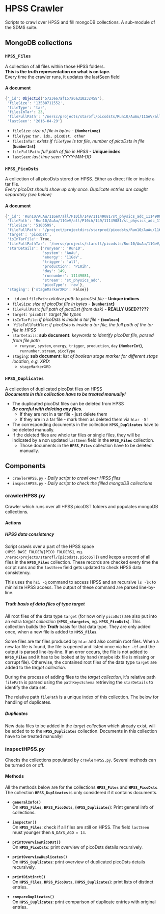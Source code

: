 # HPSS Crawler

Scripts to crawl over HPSS and fill mongoDB collections. A sub-module of the SDMS suite.

## MongoDB collections

### **`HPSS_Files`**
A collection of all files within those HPSS folders.  
**This is the truth representation on what is on tape.**  
Every time the crawler runs, it updates the lastSeen field

#### A document
```javascript
{'_id': ObjectId('5723e67af157a6a310232458'),
 'fileSize': '13538711552',
 'fileType': 'tar',
 'filesInTar': 23,
 'fileFullPath': '/nersc/projects/starofl/picodsts/Run10/AuAu/11GeV/all/P10ih/148.tar',
 'lastSeen': '2016-04-29'}
```

* `fileSize`: *size of file in bytes* - **(`NumberLong`)**
* `fileType`: `tar, idx, picoDst, other`
* `filesInTar`: *exists if `fileType` is tar file, number of picoDsts in file* **(`NumberInt`)**
* `fileFullPath`: *full path of file in HPSS* - **Unique index**
* `lastSeen`: *last time seen YYYY-MM-DD*

### **`HPSS_PicoDsts`**
A collection of all picoDsts stored on HPSS. Either as direct file or inside a tar file.  
*Every picoDst should show up only once. Duplicate entries are caught separately (see below)*

#### A document
```javascript
{'_id': 'Run10/AuAu/11GeV/all/P10ih/149/11149081/st_physics_adc_11149081_raw_2520001.picoDst.root',
 'filePath': 'Run10/AuAu/11GeV/all/P10ih/149/11149081/st_physics_adc_11149081_raw_2520001.picoDst.root',
 'fileSize': '5103599',
 'fileFullPath': '/project/projectdirs/starprod/picodsts/Run10/AuAu/11GeV/all/P10ih/149/11149081/st_physics_adc_11149081_raw_2520001.picoDst.root',
 'target': 'picoDst',
 'isInTarFile': True,
 'fileFullPathTar': '/nersc/projects/starofl/picodsts/Run10/AuAu/11GeV/all/P10ih/149.tar',
 'starDetails': {'runyear': 'Run10',
                 'system': 'AuAu',
                 'energy': '11GeV',
                 'trigger': 'all',
                 'production': 'P10ih',
                 'day': 149,
                 'runnumber': 11149081,
                 'stream': 'st_physics_adc',
                 'picoType': 'raw'},
 'staging': {'stageMarkerXRD': False}}
```

* `_id` and `filePath`: *relative path to picoDst file* - **Unique indices**
* `fileSize`: *size of picoDst file in bytes* - **(`NumberInt`)**
* `fileFullPath`: *full path of picoDst (from disk)* - **REALLY USED?????**
*  `target`: `'picoDst'` *target file types*  
*  `isInTarFile`: *if picoDsts is inside a tar file* - **(`boolean`)**
*  '`fileFullPathTar`: *if picoDsts is inside a tar file, the full path of the tar file in HPSS*
* `starDetails`: **sub document:** *keywords to identify picoDst file, parsed from file path*  
  * `runyear`, `system`, `energy`, `trigger`,  `production`, `day` **(`NumberInt`)**, `runnumber`, `stream`, `picoType`
* `staging`:  **sub document:** *list of boolean stage marker for different stage location, e.g. XRD:*
  * `stageMarkerXRD`

### **`HPSS_Duplicates`**
A collection of duplicated picoDst files on HPSS  
***Documents in this collection have to be treated manually!***

* The duplicated picoDst files can be deleted from HPSS  
  ***Be careful with deleting any files.***
  * If they are not in a tar file - just delete them  
  * If they are in a tar file - mark them as deleted them via `htar -Df`
* The corresponding documents in the collection **`HPSS_Duplicates`** have to be
  deleted manually.
* If the deleted files are whole tar files or single files, they will be indicated
  by a non updated `lastSeen` field in the **`HPSS_Files`** collection.
  * Those documents in the **`HPSS_Files`** collection have to be deleted manually.

## Components
* `crawlerHPSS.py`      - *Daily script to crawl over HPSS files*
* `inspectHPSS.py`      - *Daily script to check the filled mongoDB collections*

### crawlerHPSS.py
Crawler which runs over all HPSS picoDST folders and populates mongoDB
collections.

#### Actions

##### HPSS data consistency
Script crawls over a part of the HPSS space (`HPSS_BASE_FOLDER`/`[PICO_FOLDERS]`,
eg. `/nersc/projects/starofl/[picodsts,picoDST]`) and keeps a record of all files
in the **`HPSS_Files`** collection. These records are checked every time the
script runs and the `lastSeen` field gets updated to check HPSS data consistency.

This uses the `hsi -q` command to access HPSS and an recursive `ls -lR` to
minimize HPSS access. The output of these command are parsed line-by-line.  

##### *Truth* basis of data files of type target
All root files of the data type `target` (for now only `picoDst`) are also put
into an extra *target collection* (**`HPSS_<target>s`**, eg. **`HPSS_PicoDsts`**).
This collection builds the ***Truth*** basis for that data type. They are only
added once, when a new file is added to **`HPSS_Files`**.

Some files are tar files produced by `htar` and also contain root files. When a
new tar file is found, the file is opened and listed once via `har -tf` and the
output is parsed line-by-line. If an error occurs, the file is not added to
**`HPSS_Files`** and it has to be looked at by hand (maybe idx file is missing
or corrupt file). Otherwise, the contained root files of the data type `target`
are added to the *target collection*.

During the process of adding files to the *target collection*, it's relative path
`filePath` is parsed using the `pathKeysSchema` retrieving the `starDetails` to
identify the data set.

The relative path `filePath` is a unique index of this collection. The below for
handling of duplicates.

##### Duplicates
New data files to be added in the *target collection* which already exist, will
be added to to the **`HPSS_Duplicates`** collection. Documents in this collection
have to be treated manually!

### inspectHPSS.py
Checks the collections populated by `crawlerHPSS.py`. Several methods can be
turned on or off.

#### Methods
All the methods below are for the collections **`HPSS_Files`** and **`HPSS_PicoDsts`**.
The collection **`HPSS_Duplicates`** is only considered if it contains documents.

* **`generalInfo()`**  
  On **`HPSS_Files`**, **`HPSS_PicoDsts`**, (**`HPSS_Duplicates`**): Print general
  info of collections.

* **`inspector()`**  
  On **`HPSS_Files`**: check if all files are still on HPSS. The field `lastSeen`
  must younger then `N_DAYS_AGO = 14`.

* **`printOverviewPicoDst()`**  
  On **`HPSS_PicoDsts`**: print overview of picoDsts details recursively.

* **`printOverviewDuplicates()`**  
  On **`HPSS_Duplicates`**: print overview of duplicated picoDsts details
  recursively.

* **`printDistinct()`**  
  On **`HPSS_Files`**, **`HPSS_PicoDsts`**, (**`HPSS_Duplicates`**): print lists
  of distinct entries.

* **`compareDuplicates()`**  
  On **`HPSS_Duplicates`**: print comparison of duplicate entries with original
  entries.
